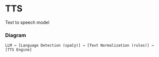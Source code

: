 # TTS
Text to speech model

### Diagram
```
LLM → [Language Detection (spaCy)] → [Text Normalization (rules)] → [TTS Engine]
```
